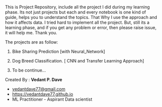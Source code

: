 This is Project Repository, include all the project I did during my learning phase. Its not just projects but each and every notebook is one kind of guide, helps you to understand the topics. That Why I use the approach and how it affects data. I tried hard to implement all the project. But, still its a learning phase, and if you get any problem or error, then please raise issue, it will help me. Thank you. 

The projects are as follow:

1. Bike Sharing Prediction [with Neural_Network] 

2. Dog Breed Classification. [ CNN and Transfer Learning Approach]

3. To be continue...

Created By : **Vedant P. Dave** 
- vedantdave77@gmail.com
- https://vedantdave77.github.io
- ML Practitioner - Aspirant Data scientist
